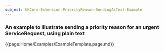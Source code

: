 ```yaml
---
subject: UKCore-Extension-PriorityReason-SendingAsText-Example
---
```

### An example to illustrate sending a priority reason for an urgent ServiceRequest, using plain text

{{page:Home/Examples/ExampleTemplate.page.md}}
